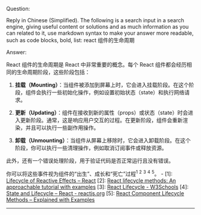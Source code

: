 Question:

Reply in Chinese (Simplified).
The following is a search input in a search engine, giving useful content or solutions and as much information as you can related to it, use markdown syntax to make your answer more readable, such as code blocks, bold, list:
react 组件的生命周期

Answer:

React 组件的生命周期是 React 中非常重要的概念。每个 React 组件都会经历相同的生命周期阶段，这些阶段包括：

1. **挂载（Mounting）**：当组件被添加到屏幕上时，它会进入挂载阶段。在这个阶段，组件会执行一些初始化操作，例如设置初始状态（state）和执行网络请求。

2. **更新（Updating）**：组件在接收到新的属性（props）或状态（state）时会进入更新阶段。通常，这是响应用户交互的过程。在更新阶段，组件会重新渲染，并且可以执行一些副作用操作。

3. **卸载（Unmounting）**：当组件从屏幕上移除时，它会进入卸载阶段。在这个阶段，你可以执行一些清理操作，例如取消订阅事件或释放资源。

此外，还有一个错误处理阶段，用于验证代码是否正常运行且没有错误。

你可以将这些事件视为组件的“出生”、成长和“死亡”过程<sup>1</sup> <sup>2</sup> <sup>3</sup> <sup>4</sup> <sup>5</sup>。
\-
\[1]: [Lifecycle of Reactive Effects – React](https://react.dev/learn/lifecycle-of-reactive-effects)
\[2]: [React lifecycle methods: An approachable tutorial with examples](https://blog.logrocket.com/react-lifecycle-methods-tutorial-examples/)
\[3]: [React Lifecycle - W3Schools](https://www.w3schools.com/react/react_lifecycle.asp)
\[4]: [State and Lifecycle – React - reactjs.org](https://legacy.reactjs.org/docs/state-and-lifecycle.html)
\[5]: [React Component Lifecycle Methods – Explained with Examples](https://www.freecodecamp.org/news/react-component-lifecycle-methods/)

<hr/>

